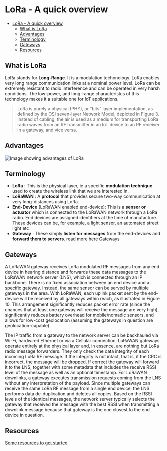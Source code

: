 # LoRa - A quick overview
- [LoRa - A quick overview](#lora---a-quick-overview)
  - [What is LoRa](#what-is-lora)
  - [Advantages](#advantages)
  - [Terminology](#terminology)
  - [Gateways](#gateways)
  - [Resources](#resources)
## What is LoRa
LoRa stands for **Long-Range**. It is a modulation techonology. LoRa enables very long range communication links at a nominal power level.  LoRa can be extremely resistant to radio interference and can be operated in very harsh conditions.
The low-power, and long-range characteristcs of this technology makes it a suitable one for IoT applications.
> LoRa is purely a physical (PHY), or “bits” layer implementation, as defined by the OSI seven-layer Network Model, depicted in Figure 3. Instead of cabling, the air is used as a medium for transporting LoRa radio waves from an RF transmitter in an IoT device to an RF receiver in a gateway, and vice versa.

## Advantages
![Image showing advantages of LoRa](https://lora-developers.semtech.com/uploads/documents/images/Advantages.png)

## Terminology
- **LoRa** : This is the physical layer, ie a specific **modulation technique** used to create the wireless link that we are interested in.
- **LoRaWAN** : A **protocol** that provides secure two-way communication at very long-distances using LoRa.
- **End-Device** (LoRaWAN enabled end-device): This is a **sensor or actuator** which is connected to the LoRaWAN network through a LoRa radio. End devices are assigned identifiers at the time of manufacture. These devices can be, for example, a light sensor, an automated street light etc
- **Gateway** : These simply **listen for messages** from the end-devices and **forward them to servers**. read more here [Gateways](#gateways)


## Gateways
A LoRaWAN gateway receives LoRa modulated RF messages from any end device in hearing distance and forwards these data messages to the LoRaWAN network server (LNS), which is connected through an IP backbone. There is no fixed association between an end device and a specific gateway. Instead, the same sensor can be served by multiple gateways in the area. With LoRaWAN, each uplink packet sent by the end-device will be received by all gateways within reach, as illustrated in Figure 10. This arrangement significantly reduces packet error rate (since the chances that at least one gateway will receive the message are very high), significantly reduces battery overhead for mobile/nomadic sensors, and allows for low-cost geolocation (assuming the gateways in question are geolocation-capable).

The IP traffic from a gateway to the network server can be backhauled via Wi-Fi, hardwired Ethernet or via a Cellular connection. LoRaWAN gateways operate entirely at the physical layer and, in essence, are nothing but LoRa radio message forwarders. They only check the data integrity of each incoming LoRa RF message. If the integrity is not intact, that is, if the CRC is incorrect, the message will be dropped. If correct the gateway will forward it to the LNS, together with some metadata that includes the receive RSSI level of the message as well as an optional timestamp. For LoRaWAN downlinks, a gateway executes transmission requests coming from the LNS without any interpretation of the payload. Since multiple gateways can receive the same LoRa RF message from a single end device, the LNS performs data de-duplication and deletes all copies. Based on the RSSI levels of the identical messages, the network server typically selects the gateway that received the message with the best RSSI when transmitting a downlink message because that gateway is the one closest to the end device in question.

## Resources
[Some resources to get started](resources.md)